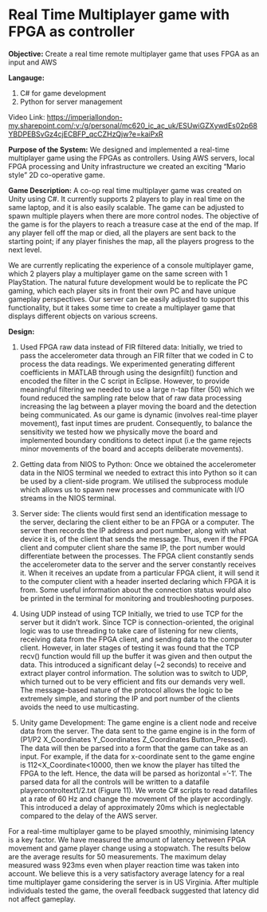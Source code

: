 # Real Time Multiplayer game with FPGA as controller

**Objective:**
Create a real time remote multiplayer game that uses FPGA as an input and AWS

**Langauge:**
1. C# for game development
2. Python for server management 

Video Link: 
https://imperiallondon-my.sharepoint.com/:v:/g/personal/mc620_ic_ac_uk/ESUwiGZXywdEs02p68YBDPEBSvGz4cjECBFP_qcCZHzQjw?e=kaiPxR 

**Purpose of the System:**
We designed and implemented a real-time multiplayer game using the FPGAs as controllers. Using AWS servers, local FPGA processing and Unity infrastructure we created an exciting “Mario style” 2D co-operative game.

**Game Description:**
A co-op real time multiplayer game was created on Unity using C#. It currently supports 2 players to play in real time on the same laptop, and it is also easily scalable. The game can be adjusted to spawn multiple players when there are more control nodes. The objective of the game is for the players to reach a treasure case at the end of the map. If any player fell off the map or died, all the players are sent back to the starting point; if any player finishes the map, all the players progress to the next level.

We are currently replicating the experience of a console multiplayer game, which 2 players play a multiplayer game on the same screen with 1 PlayStation. The natural future development would be to replicate the PC gaming, which each player sits in front their own PC and have unique gameplay perspectives. Our server can be easily adjusted to support this functionality, but it takes some time to create a multiplayer game that displays different objects on various screens. 

**Design:** 
1. Used FPGA raw data instead of FIR filtered data:
Initially, we tried to pass the accelerometer data through an FIR filter that we coded in C to process the data readings. We experimented generating different coefficients in MATLAB through using the designfilt() function and encoded the filter in the C script in Eclipse. However, to provide meaningful filtering we needed to use a large n-tap filter (50) which we found reduced the sampling rate below that of raw data processing increasing the lag between a player moving the board and the detection being communicated. As our game is dynamic (involves real-time player movement), fast input times are prudent. Consequently, to balance the sensitivity we tested how we physically move the board and implemented boundary conditions to detect input (i.e the game rejects minor movements of the board and accepts deliberate movements).

2. Getting data from NIOS to Python:
Once we obtained the accelerometer data in the NIOS terminal we needed to extract this into Python so it can be used by a client-side program. We utilised the subprocess module which allows us to spawn new processes and communicate with I/O streams in the NIOS terminal.

3. Server side:
The clients would first send an identification message to the server, declaring the client either to be an FPGA or a computer. The server then records the IP address and port number, along with what device it is, of the client that sends the message. Thus, even if the FPGA client and computer client share the same IP, the port number would differentiate between the processes. 
The FPGA client constantly sends the accelerometer data to the server and the server constantly receives it. When it receives an update from a particular FPGA client, it will send it to the computer client with a header inserted declaring which FPGA it is from. 
Some useful information about the connection status would also be printed in the terminal for monitoring and troubleshooting purposes. 

4. Using UDP instead of using TCP 
Initially, we tried to use TCP for the server but it didn’t work. Since TCP is connection-oriented, the original logic was to use threading to take care of listening for new clients, receiving data from the FPGA client, and sending data to the computer client. However, in later stages of testing it was found that the TCP recv() function would fill up the buffer it was given and then output the data. This introduced a significant delay (~2 seconds) to receive and extract player control information. 
The solution was to switch to UDP, which turned out to be very efficient and fits our demands very well. The message-based nature of the protocol allows the logic to be extremely simple, and storing the IP and port number of the clients avoids the need to use multicasting. 


5. Unity game Development:
The game engine is a client node and receive data from the server. The data sent to the game engine is in the form of (P1/P2 X_Coordinates Y_Coordinates Z_Coordinates Button_Pressed). The data will then be parsed into a form that the game can take as an input. For example, if the data for x-coordinate sent to the game engine is 112<X_Coordinate<10000, then we know the player has tilted the FPGA to the left. Hence, the data will be parsed as horizontal =’-1’. The parsed data for all the controls will be written to a datafile playercontroltext1/2.txt (Figure 11). We wrote C# scripts to read datafiles at a rate of 60 Hz and change the movement of the player accordingly. This introduced a delay of approximately 20ms which is neglectable compared to the delay of the AWS server.

For a real-time multiplayer game to be played smoothly, minimising latency is a key factor. We have measured the amount of latency between FPGA movement and game player change using a stopwatch. The results below are the average results for 50 measurements. The maximum delay measured wass 923ms even when player reaction time was taken into account. We believe this is a very satisfactory average latency for a real time multiplayer game considering the server is in US Virginia. 
After multiple individuals tested the game, the overall feedback suggested that latency did not affect gameplay.
